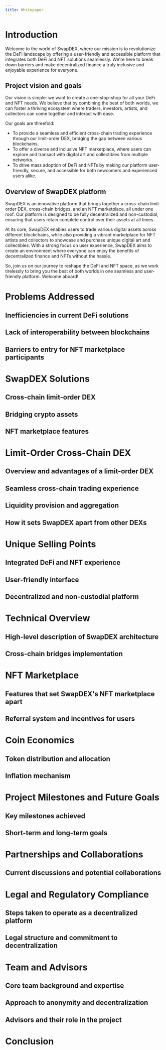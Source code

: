 ```yaml
---
title: Whitepaper
---
```


# Introduction
Welcome to the world of SwapDEX, where our mission is to revolutionize the DeFi landscape by offering a user-friendly and accessible platform that integrates both DeFi and NFT solutions seamlessly. We're here to break down barriers and make decentralized finance a truly inclusive and enjoyable experience for everyone.

## Project vision and goals
Our vision is simple: we want to create a one-stop-shop for all your DeFi and NFT needs. We believe that by combining the best of both worlds, we can foster a thriving ecosystem where traders, investors, artists, and collectors can come together and interact with ease.

Our goals are threefold:
- To provide a seamless and efficient cross-chain trading experience through our limit-order DEX, bridging the gap between various blockchains.
- To offer a diverse and inclusive NFT marketplace, where users can explore and transact with digital art and collectibles from multiple networks.
- To drive mass adoption of DeFi and NFTs by making our platform user-friendly, secure, and accessible for both newcomers and experienced users alike.

## Overview of SwapDEX platform
SwapDEX is an innovative platform that brings together a cross-chain limit-order DEX, cross-chain bridges, and an NFT marketplace, all under one roof. Our platform is designed to be fully decentralized and non-custodial, ensuring that users retain complete control over their assets at all times.

At its core, SwapDEX enables users to trade various digital assets across different blockchains, while also providing a vibrant marketplace for NFT artists and collectors to showcase and purchase unique digital art and collectibles. With a strong focus on user experience, SwapDEX aims to create an environment where everyone can enjoy the benefits of decentralized finance and NFTs without the hassle.

So, join us on our journey to reshape the DeFi and NFT space, as we work tirelessly to bring you the best of both worlds in one seamless and user-friendly platform. Welcome aboard!

# Problems Addressed

## Inefficiencies in current DeFi solutions
## Lack of interoperability between blockchains
## Barriers to entry for NFT marketplace participants

# SwapDEX Solutions

## Cross-chain limit-order DEX
## Bridging crypto assets
## NFT marketplace features

# Limit-Order Cross-Chain DEX

## Overview and advantages of a limit-order DEX
## Seamless cross-chain trading experience
## Liquidity provision and aggregation
## How it sets SwapDEX apart from other DEXs

# Unique Selling Points

## Integrated DeFi and NFT experience
## User-friendly interface
## Decentralized and non-custodial platform

# Technical Overview

## High-level description of SwapDEX architecture
## Cross-chain bridges implementation

# NFT Marketplace

## Features that set SwapDEX's NFT marketplace apart
## Referral system and incentives for users

# Coin Economics

## Token distribution and allocation
## Inflation mechanism

# Project Milestones and Future Goals

## Key milestones achieved
## Short-term and long-term goals

# Partnerships and Collaborations

## Current discussions and potential collaborations

# Legal and Regulatory Compliance

## Steps taken to operate as a decentralized platform
## Legal structure and commitment to decentralization

# Team and Advisors

## Core team background and expertise
## Approach to anonymity and decentralization
## Advisors and their role in the project

# Conclusion